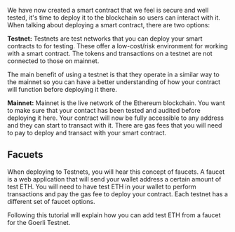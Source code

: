We have now created a smart contract that we feel is secure and well tested, it's time to deploy it to the blockchain so users can interact with it. When talking about deploying a smart contract, there are two options:

**Testnet:**  Testnets are test networks that you can deploy your smart contracts to for testing. These offer a low-cost/risk environment for working with a smart contract. The tokens and transactions on a testnet are not connected to those on mainnet. 

The main benefit of using a testnet is that they operate in a similar way to the mainnet so you can have a better understanding of how your contract will function before deploying it there. 

**Mainnet:** Mainnet is the live network of the Ethereum blockchain. You want to make sure that your contact has been tested and audited before deploying it here. Your contract will now be fully accessible to any address and they can start to transact with it. There are gas fees that you will need to pay to deploy and transact with your smart contract. 
## Facuets

When deploying to Testnets, you will hear this concept of faucets. A faucet is a web application that will send your wallet address a certain amount of test ETH. You will need to have test ETH in your wallet to perform transactions and pay the gas fee to deploy your contract. Each testnet has a different set of faucet options. 

Following this tutorial will explain how you can add test ETH from a faucet for the Goerli Testnet.
